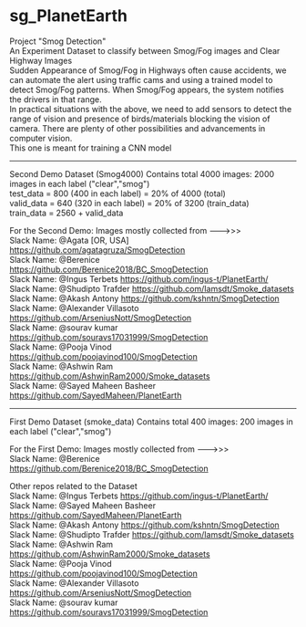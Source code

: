 # sg_PlanetEarth

Project "Smog Detection" <br />
An Experiment Dataset to classify between Smog/Fog images and Clear Highway Images <br />
Sudden Appearance of Smog/Fog in Highways often cause accidents, we can automate the alert using traffic cams and using a trained model to detect Smog/Fog patterns. When Smog/Fog appears, the system notifies the drivers in that range. <br />
In practical situations with the above, we need to add sensors to detect the range of vision and presence of birds/materials blocking the vision of camera. There are plenty of other possibilities and advancements in computer vision. <br />
This one is meant for training a CNN model


---------------
Second Demo Dataset (Smog4000) Contains total 4000 images: 2000 images in each label ("clear","smog") <br />
test_data = 800 (400 in each label) = 20% of 4000 (total) <br />
valid_data = 640 (320 in each label) = 20% of 3200 (train_data) <br />
train_data = 2560 + valid_data <br />

For the Second Demo: Images mostly collected from --->>>
<br />
Slack Name: @Agata [OR, USA] 
https://github.com/agatagruza/SmogDetection  <br />
Slack Name: @Berenice
https://github.com/Berenice2018/BC_SmogDetection  <br />
Slack Name: @Ingus Terbets 
https://github.com/ingus-t/PlanetEarth/  <br />
Slack Name: @Shudipto Trafder 
https://github.com/Iamsdt/Smoke_datasets   <br />
Slack Name: @Akash Antony 
https://github.com/kshntn/SmogDetection  <br />
Slack Name: @Alexander Villasoto
https://github.com/ArseniusNott/SmogDetection  <br />
Slack Name: @sourav kumar 
https://github.com/souravs17031999/SmogDetection  <br />
Slack Name: @Pooja Vinod 
https://github.com/poojavinod100/SmogDetection  <br />
Slack Name: @Ashwin Ram 
https://github.com/AshwinRam2000/Smoke_datasets  <br />
Slack Name: @Sayed Maheen Basheer
https://github.com/SayedMaheen/PlanetEarth  <br />



--------------

First Demo Dataset (smoke_data) Contains total 400 images: 200 images in each label ("clear","smog")

For the First Demo: Images mostly collected from --->>> <br />
Slack Name: @Berenice 
https://github.com/Berenice2018/BC_SmogDetection

Other repos related to the Dataset 
<br />
Slack Name: @Ingus Terbets 
https://github.com/ingus-t/PlanetEarth/
<br />
Slack Name: @Sayed Maheen Basheer
https://github.com/SayedMaheen/PlanetEarth
<br />
Slack Name: @Akash Antony 
https://github.com/kshntn/SmogDetection
<br />
Slack Name: @Shudipto Trafder 
https://github.com/Iamsdt/Smoke_datasets
<br />
Slack Name: @Ashwin Ram 
https://github.com/AshwinRam2000/Smoke_datasets
<br />
Slack Name: @Pooja Vinod 
https://github.com/poojavinod100/SmogDetection
<br />
Slack Name: @Alexander Villasoto
https://github.com/ArseniusNott/SmogDetection
<br />
Slack Name: @sourav kumar 
https://github.com/souravs17031999/SmogDetection
<br />
